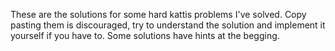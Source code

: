 These are the solutions for some hard kattis problems I've solved. 
Copy pasting them is discouraged, try to understand the solution and implement it yourself if you have to. 
Some solutions have hints at the begging.
